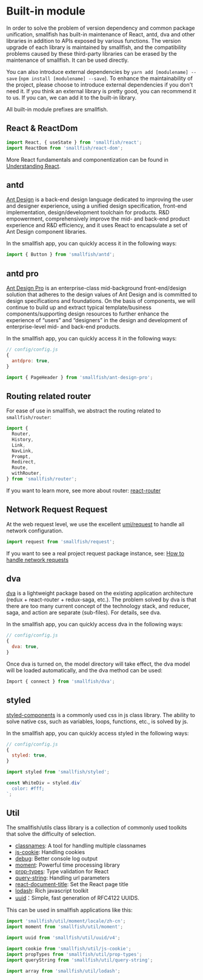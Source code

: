# Built-in module

In order to solve the problem of version dependency and common package unification, smallfish has built-in maintenance of React, antd, dva and other libraries in addition to APIs exposed by various functions. The version upgrade of each library is maintained by smallfish, and the compatibility problems caused by these third-party libraries can be erased by the maintenance of smallfish. It can be used directly.

You can also introduce external dependencies by `yarn add [modulename] --save` (`npm install [modulename] --save`). To enhance the maintainability of the project, please choose to introduce external dependencies if you don't need it. If you think an external library is pretty good, you can recommend it to us. If you can, we can add it to the built-in library.

All built-in module prefixes are smallfish.

## React & ReactDom

```js
import React, { useState } from 'smallfish/react';
import ReactDom from 'smallfish/react-dom';
```

More React fundamentals and componentization can be found in [Understanding React](https://react.docschina.org/tutorial/tutorial.html).

## antd

[Ant Design](https://ant.design) is a back-end design language dedicated to improving the user and designer experience, using a unified design specification, front-end implementation, design/development toolchain for products. R&D empowerment, comprehensively improve the mid- and back-end product experience and R&D efficiency, and it uses React to encapsulate a set of Ant Design component libraries.

In the smallfish app, you can quickly access it in the following ways:

```js
import { Button } from 'smallfish/antd';
```

## antd pro

[Ant Design Pro](https://pro.ant.design/docs/getting-started-cn) is an enterprise-class mid-background front-end/design solution that adheres to the design values ​​of Ant Design and is committed to design specifications and foundations. On the basis of components, we will continue to build up and extract typical template/business components/supporting design resources to further enhance the experience of “users” and “designers” in the design and development of enterprise-level mid- and back-end products.

In the smallfish app, you can quickly access it in the following ways:

```js
// config/config.js
{
  antdpro: true,
}
```

```js
import { PageHeader } from 'smallfish/ant-design-pro';
```

## Routing related router

For ease of use in smallfish, we abstract the routing related to `smallfish/router`:

```js
import {
  Router,
  History,
  Link,
  NavLink,
  Prompt,
  Redirect,
  Route,
  withRouter,
} from 'smallfish/router';
```

If you want to learn more, see more about router: [react-router](https://reacttraining.com/react-router/)

## Network Request Request

At the web request level, we use the excellent [umi/request](https://github.com/umijs/umi-request) to handle all network configuration.

```js
import request from 'smallfish/request';
```

If you want to see a real project request package instance, see: [How to handle network requests](./404)

## dva

[dva](https://dvajs.com/) is a lightweight package based on the existing application architecture (redux + react-router + redux-saga, etc.). The problem solved by dva is that there are too many current concept of the technology stack, and reducer, saga, and action are separate (sub-files). For details, see dva.

In the smallfish app, you can quickly access dva in the following ways:

```js
// config/config.js
{
  dva: true,
}
```

Once dva is turned on, the model directory will take effect, the dva model will be loaded automatically, and the dva method can be used:

```js
Import { connect } from 'smallfish/dva';
```

## styled

[styled-components](https://www.styled-components.com/) is a commonly used css in js class library. The ability to solve native css, such as variables, loops, functions, etc., is solved by js.

In the smallfish app, you can quickly access styled in the following ways:

```js
// config/config.js
{
  styled: true,
}
```

```js
import styled from 'smallfish/styled';

const WhiteDiv = styled.div`
  color: #fff;
`;
```

## Util

The smallfish/utils class library is a collection of commonly used toolkits that solve the difficulty of selection.

- [classnames](https://github.com/JedWatson/classnames): A tool for handling multiple classnames
- [js-cookie](https://github.com/js-cookie/js-cookie): Handling cookies
- [debug](https://github.com/visionmedia/debug): Better console log output
- [moment](https://momentjs.com/): Powerful time processing library
- [prop-types](https://www.npmjs.com/package/prop-types): Type validation for React
- [query-string](https://www.npmjs.com/package/query-string): Handling url parameters
- [react-document-title](https://github.com/gaearon/react-document-title): Set the React page title
- [lodash](https://lodash.com/): Rich javascript toolkit
- [uuid](https://www.npmjs.com/package/uuid)：Simple, fast generation of RFC4122 UUIDS.

This can be used in smallfish applications like this:

```js
import 'smallfish/util/moment/locale/zh-cn';
import moment from 'smallfish/util/moment';

import uuid from 'smallfish/util/uuid/v4';

import cookie from 'smallfish/util/js-cookie';
import propTypes from 'smallfish/util/prop-types';
import queryString from 'smallfish/util/query-string';

import array from 'smallfish/util/lodash';
```